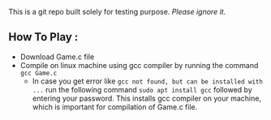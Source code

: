 This is a git repo built solely for testing purpose.
*Please ignore it.*

## How To Play : 
* Download Game.c file 
* Compile on linux machine using gcc compiler by running the command
```  gcc Game.c  ```
  * In case you get error like ```gcc not found, but can be installed with ...``` run the following command
  ```sudo apt install gcc```  followed by entering your password. This installs gcc compiler on your machine, which is important for compilation of Game.c file.
